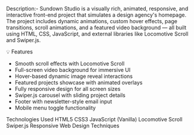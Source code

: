 Description:- 
Sundown Studio is a visually rich, animated, responsive, and interactive front-end project that simulates a design agency's homepage. The project includes dynamic animations, custom hover effects, page transitions, scroll animations, and a featured video background — all built using HTML, CSS, JavaScript, and external libraries like Locomotive Scroll and Swiper.js.

💡 Features
- Smooth scroll effects with Locomotive Scroll
- Full-screen video background for immersive UI
- Hover-based dynamic image reveal interactions
- Featured projects showcase with animated overlays
- Fully responsive design for all screen sizes
- Swiper.js carousel with sliding project details
- Footer with newsletter-style email input
- Mobile menu toggle functionality

Technologies Used
HTML5
CSS3
JavaScript (Vanilla)
Locomotive Scroll
Swiper.js
Responsive Web Design Techniques

